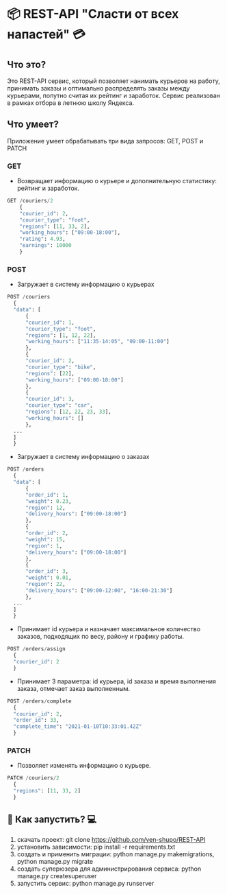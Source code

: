 # :package: REST-API "Сласти от всех напастей" :credit_card: 
## Что это?
Это REST-API сервис, который позволяет нанимать курьеров на работу,
принимать заказы и оптимально распределять заказы между курьерами, попутно считая их рейтинг и заработок.
Сервис реализован в рамках отбора в летнюю школу Яндекса.
## Что умеет?
Приложение умеет обрабатывать три вида запросов: GET, POST и PATCH
### GET
- Возвращает информацию о курьере и дополнительную статистику: рейтинг и заработок.
```python
GET /couriers/2
    {
    "courier_id": 2,
    "courier_type": "foot",
    "regions": [11, 33, 2],
    "working_hours": ["09:00-18:00"],
    "rating": 4.93,
    "earnings": 10000
    }
```
### POST
- Загружает в систему информацию о курьерах
```python
POST /couriers
  {
  "data": [
      {
      "courier_id": 1,
      "courier_type": "foot",
      "regions": [1, 12, 22],
      "working_hours": ["11:35-14:05", "09:00-11:00"]
      },
      {
      "courier_id": 2,
      "courier_type": "bike",
      "regions": [22],
      "working_hours": ["09:00-18:00"]
      },
      {
      "courier_id": 3,
      "courier_type": "car",
      "regions": [12, 22, 23, 33],
      "working_hours": []
      },
  ...
  ]
  }
```
- Загружает в систему информацию о заказах
```python
POST /orders
  {
  "data": [
      {
      "order_id": 1,
      "weight": 0.23,
      "region": 12,
      "delivery_hours": ["09:00-18:00"]
      },
      {
      "order_id": 2,
      "weight": 15,
      "region": 1,
      "delivery_hours": ["09:00-18:00"]
      },
      {
      "order_id": 3,
      "weight": 0.01,
      "region": 22,
      "delivery_hours": ["09:00-12:00", "16:00-21:30"]
      },
  ...
  ]
  }
```
- Принимает id курьера и назначает максимальное количество заказов, подходящих по весу, району и графику работы.
```python
POST /orders/assign
  {
  "courier_id": 2
  }
```
- Принимает 3 параметра: id курьера, id заказа и время выполнения заказа, отмечает заказ выполненным.
```python
POST /orders/complete
  {
  "courier_id": 2,
  "order_id": 33,
  "complete_time": "2021-01-10T10:33:01.42Z"
  }
```
### PATCH
- Позволяет изменять информацию о курьере.
```python
PATCH /couriers/2
  {
  "regions": [11, 33, 2]
  }
```
## :electric_plug: Как запустить? :computer:
1) скачать проект: git clone https://github.com/ven-shupo/REST-API
2) установить зависимости: pip install -r requirements.txt
3) создать и применить миграции: python manage.py makemigrations, python manage.py migrate
4) создать суперюзера для администрирования сервиса: python manage.py createsuperuser
5) запустить сервис: python manage.py runserver
